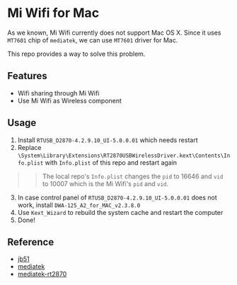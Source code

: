 # Mi Wifi for Mac

As we known, Mi Wifi currently does not support Mac OS X. Since it uses `MT7601` chip of `mediatek`, we can use `MT7601` driver for Mac.

This repo provides a way to solve this problem. 

## Features

* Wifi sharing through Mi Wifi
* Use Mi Wifi as Wireless component

## Usage

1. Install `RTUSB_D2870-4.2.9.10_UI-5.0.0.01` which needs restart
2. Replace `\System\Library\Extensions\RT2870USBWirelessDriver.kext\Contents\Info.plist` with `Info.plist` of this repo and restart again
> > The local repo's `Info.plist` changes the `pid` to 16646 and `vid` to 10007 which is the Mi Wifi's `pid` and `vid`.

3. In case control panel of `RTUSB_D2870-4.2.9.10_UI-5.0.0.01` does not work, install `DWA-125_A2_for_MAC_v2.3.8.0`
4. Use `Kext_Wizard` to rebuild the system cache and restart the computer
5. Done!

## Reference

* [jb51](http://www.jb51.net/softs/180598.html)
* [mediatek](http://www.mediatek.com/en/downloads/)
* [mediatek-rt2870](http://www.mediatek.com/en/downloads/usb-rt2870rt2770rt3x7xrt537xrt5572/)